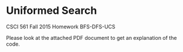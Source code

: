 # Uniformed Search
CSCI 561 Fall 2015 Homework BFS-DFS-UCS

Please look at the attached PDF document to get an explanation of the code.
